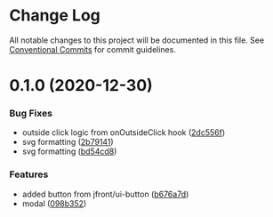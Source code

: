 # Change Log

All notable changes to this project will be documented in this file.
See [Conventional Commits](https://conventionalcommits.org) for commit guidelines.

# 0.1.0 (2020-12-30)


### Bug Fixes

* outside click logic from onOutsideClick hook ([2dc556f](https://github.com/Jepria/jfront-ui/commit/2dc556f5ef3ef5f8d582e9c9a864016d0b593e57))
* svg formatting ([2b79141](https://github.com/Jepria/jfront-ui/commit/2b79141f67f4bdc7adac60133c4645acef2fa5e6))
* svg formatting ([bd54cd8](https://github.com/Jepria/jfront-ui/commit/bd54cd88eb8156ba663f42a20b1cc10c308d787f))


### Features

* added button from jfront/ui-button ([b676a7d](https://github.com/Jepria/jfront-ui/commit/b676a7d6e6e3d6ad4ed039384a0bc4485ea2c7ae))
* modal ([098b352](https://github.com/Jepria/jfront-ui/commit/098b352d6056fde09e11082cf7008157f76e2d07))
